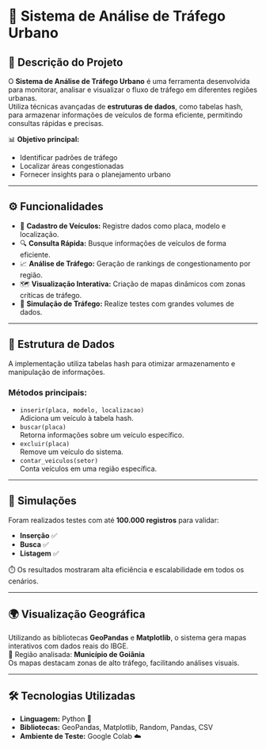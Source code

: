 # 🚦 Sistema de Análise de Tráfego Urbano

## 📝 Descrição do Projeto
O **Sistema de Análise de Tráfego Urbano** é uma ferramenta desenvolvida para monitorar, analisar e visualizar o fluxo de tráfego em diferentes regiões urbanas.  
Utiliza técnicas avançadas de **estruturas de dados**, como tabelas hash, para armazenar informações de veículos de forma eficiente, permitindo consultas rápidas e precisas.

📊 **Objetivo principal:**  
- Identificar padrões de tráfego  
- Localizar áreas congestionadas  
- Fornecer insights para o planejamento urbano  

---

## ⚙️ Funcionalidades
- 🚗 **Cadastro de Veículos:** Registre dados como placa, modelo e localização.  
- 🔍 **Consulta Rápida:** Busque informações de veículos de forma eficiente.  
- 📈 **Análise de Tráfego:** Geração de rankings de congestionamento por região.  
- 🗺️ **Visualização Interativa:** Criação de mapas dinâmicos com zonas críticas de tráfego.  
- 🧪 **Simulação de Tráfego:** Realize testes com grandes volumes de dados.  

---

## 💾 Estrutura de Dados
A implementação utiliza tabelas hash para otimizar armazenamento e manipulação de informações.  

### Métodos principais:
- `inserir(placa, modelo, localizacao)`  
  Adiciona um veículo à tabela hash.  
- `buscar(placa)`  
  Retorna informações sobre um veículo específico.  
- `excluir(placa)`  
  Remove um veículo do sistema.  
- `contar_veiculos(setor)`  
  Conta veículos em uma região específica.  

---

## 🚀 Simulações
Foram realizados testes com até **100.000 registros** para validar:  
- **Inserção** ✅  
- **Busca** ✅  
- **Listagem** ✅  

⏱️ Os resultados mostraram alta eficiência e escalabilidade em todos os cenários.

---

## 🌍 Visualização Geográfica
Utilizando as bibliotecas **GeoPandas** e **Matplotlib**, o sistema gera mapas interativos com dados reais do IBGE.  
🎯 Região analisada: **Município de Goiânia**  
Os mapas destacam zonas de alto tráfego, facilitando análises visuais.  

---

## 🛠️ Tecnologias Utilizadas
- **Linguagem:** Python 🐍  
- **Bibliotecas:** GeoPandas, Matplotlib, Random, Pandas, CSV  
- **Ambiente de Teste:** Google Colab ☁️ 
